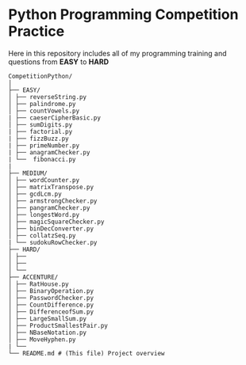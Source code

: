 # Python Programming Competition Practice

Here in this repository includes all of my programming training and questions from **EASY** to **HARD**

```
CompetitionPython/
│
├── EASY/
│ ├── reverseString.py
│ ├── palindrome.py
│ ├── countVowels.py
| ├── caeserCipherBasic.py
│ ├── sumDigits.py
| ├── factorial.py
| ├── fizzBuzz.py
| ├── primeNumber.py
| ├── anagramChecker.py
| └──  fibonacci.py
| 
├── MEDIUM/
│ ├── wordCounter.py
│ ├── matrixTranspose.py
│ ├── gcdLcm.py
│ ├── armstrongChecker.py
│ ├── pangramChecker.py
│ ├── longestWord.py
│ ├── magicSquareChecker.py
│ ├── binDecConverter.py
│ ├── collatzSeq.py
| └── sudokuRowChecker.py
├── HARD/
│ ├── 
│ ├── 
│ └── 
├── ACCENTURE/
│ ├── RatHouse.py
│ ├── BinaryOperation.py
│ ├── PasswordChecker.py
│ ├── CountDifference.py
│ ├── DifferenceofSum.py
│ ├── LargeSmallSum.py
│ ├── ProductSmallestPair.py
│ ├── NBaseNotation.py
│ ├── MoveHyphen.py
| └──
└── README.md # (This file) Project overview
```